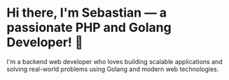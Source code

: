 # Hi there, I'm Sebastian — a passionate PHP and Golang Developer! 👋

I'm a backend web developer who loves building scalable applications and solving real-world problems using Golang and modern web technologies.
